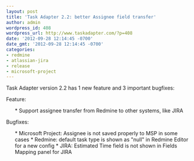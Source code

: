 ```yaml
---
layout: post
title: 'Task Adapter 2.2: better Assignee field transfer'
author: admin
wordpress_id: 408
wordpress_url: http://www.taskadapter.com/?p=408
date: '2012-09-28 12:14:45 -0700'
date_gmt: '2012-09-28 12:14:45 -0700'
categories:
- redmine
- atlassian-jira
- release
- microsoft-project
---
```

<p>Task Adapter version 2.2 has 1 new feature and 3 important bugfixes:</p>
<p>Feature:</p>
<ul>
* Support assignee transfer from Redmine to other systems, like JIRA

</ul>

Bugfixes:</p>
<ul>
* Microsoft Project: Assignee is not saved properly to MSP in some cases
* Redmine: default task type is shown as "null" in Redmine Editor for a new config
* JIRA: Estimated Time field is not shown in Fields Mapping panel for JIRA

</ul></p>
